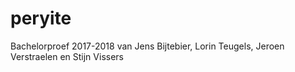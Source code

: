 # peryite
Bachelorproef 2017-2018 van Jens Bijtebier, Lorin Teugels, Jeroen Verstraelen en Stijn Vissers
